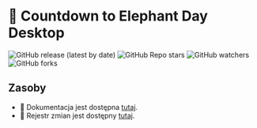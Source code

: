 # 🐘 Countdown to Elephant Day Desktop

![GitHub release (latest by date)](https://img.shields.io/github/v/release/bartekl1/CountdownToElephantDayDesktop?style=flat-square)
![GitHub Repo stars](https://img.shields.io/github/stars/bartekl1/CountdownToElephantDayDesktop?style=flat-square)
![GitHub watchers](https://img.shields.io/github/watchers/bartekl1/CountdownToElephantDayDesktop?style=flat-square)
![GitHub forks](https://img.shields.io/github/forks/bartekl1/CountdownToElephantDayDesktop?style=flat-square)

## Zasoby

- 📖 Dokumentacja jest dostępna [tutaj](https://github.com/bartekl1/CountdownToElephantDayDesktop/wiki).
- 🧾 Rejestr zmian jest dostępny [tutaj](CHANGELOG_PL.md).
